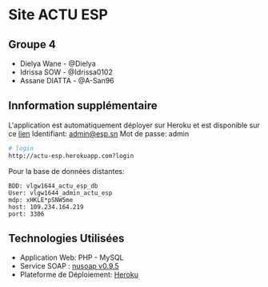 # Site ACTU ESP
## Groupe 4
- Dielya Wane - @Dielya
- Idrissa SOW - @Idrissa0102
- Assane DIATTA - @A-San96

## Innformation supplémentaire
L'application est automatiquement déployer sur Heroku et est disponible sur ce [lien](https://actu-esp.herokuapp.com/)
Identifiant: admin@esp.sn
Mot de passe: admin
```bash
# login
http://actu-esp.herokuapp.com?login
```
Pour la base de données distantes:
```
BDD: vlgw1644_actu_esp_db
User: vlgw1644_admin_actu_esp
mdp: xHKLE*pSNW5me
host: 109.234.164.219
port: 3306
```


## Technologies Utilisées
- Application Web: PHP - MySQL
- Service SOAP : [nusoap v0.9.5](https://sourceforge.net/projects/nusoap/)
- Plateforme de Déploiement: [Heroku](https://heroku.com)
